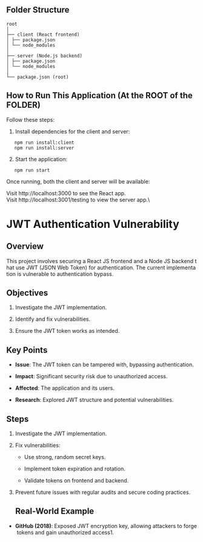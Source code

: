 ## Folder Structure

```
root
│
├── client (React frontend)
│ ├── package.json
│ └── node_modules
│
├── server (Node.js backend)
│ ├── package.json
│ └── node_modules
│
└── package.json (root)
```

## How to Run This Application (At the ROOT of the FOLDER)

Follow these steps:

1. Install dependencies for the client and server:

```
   npm run install:client
   npm run install:server
```

2. Start the application:

```
   npm run start
```

Once running, both the client and server will be available:

Visit http://localhost:3000 to see the React app.\
Visit http://localhost:3001/testing to view the server app.\

# JWT Authentication Vulnerability

## Overview

This project involves securing a React JS frontend and a Node JS backend that use JWT (JSON Web Token) for authentication. The current implementation is vulnerable to authentication bypass.
## Objectives

1. Investigate the JWT implementation.
    
2. Identify and fix vulnerabilities.
    
3. Ensure the JWT token works as intended.

## Key Points

- **Issue**: The JWT token can be tampered with, bypassing authentication.
    
- **Impact**: Significant security risk due to unauthorized access.
    
- **Affected**: The application and its users.
    
- **Research**: Explored JWT structure and potential vulnerabilities.
    
## Steps

1. Investigate the JWT implementation.
    
2. Fix vulnerabilities:
    
    - Use strong, random secret keys.
        
    - Implement token expiration and rotation.
        
    - Validate tokens on frontend and backend.
        
3. Prevent future issues with regular audits and secure coding practices.
   
    ## Real-World Example

- **GitHub (2018)**: Exposed JWT encryption key, allowing attackers to forge tokens and gain unauthorized access1.
    

